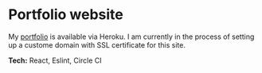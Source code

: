 # Portfolio website

My [portfolio](https://sophiabell-portfolio.herokuapp.com/) is available via Heroku. I am currently in the process of setting up a custome domain with SSL certificate for this site.

**Tech:** React, Eslint, Circle CI


